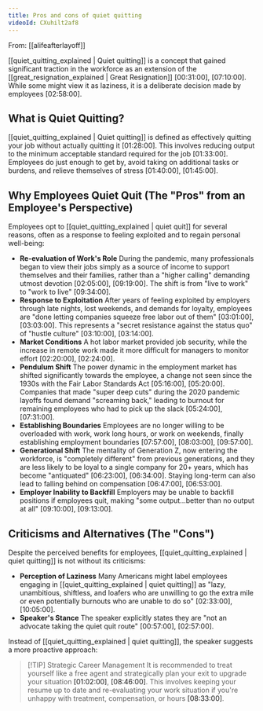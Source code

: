 ```yaml
---
title: Pros and cons of quiet quitting
videoId: CXuhilt2af8
---
```


From: [[alifeafterlayoff]] <br/> 

[[quiet_quitting_explained | Quiet quitting]] is a concept that gained significant traction in the workforce as an extension of the [[great_resignation_explained | Great Resignation]] <a class="yt-timestamp" data-t="00:31:00">[00:31:00]</a>, <a class="yt-timestamp" data-t="07:10:00">[07:10:00]</a>. While some might view it as laziness, it is a deliberate decision made by employees <a class="yt-timestamp" data-t="02:58:00">[02:58:00]</a>.

## What is Quiet Quitting?

[[quiet_quitting_explained | Quiet quitting]] is defined as effectively quitting your job without actually quitting it <a class="yt-timestamp" data-t="01:28:00">[01:28:00]</a>. This involves reducing output to the minimum acceptable standard required for the job <a class="yt-timestamp" data-t="01:33:00">[01:33:00]</a>. Employees do just enough to get by, avoid taking on additional tasks or burdens, and relieve themselves of stress <a class="yt-timestamp" data-t="01:40:00">[01:40:00]</a>, <a class="yt-timestamp" data-t="01:45:00">[01:45:00]</a>.

## Why Employees Quiet Quit (The "Pros" from an Employee's Perspective)

Employees opt to [[quiet_quitting_explained | quiet quit]] for several reasons, often as a response to feeling exploited and to regain personal well-being:

*   **Re-evaluation of Work's Role** During the pandemic, many professionals began to view their jobs simply as a source of income to support themselves and their families, rather than a "higher calling" demanding utmost devotion <a class="yt-timestamp" data-t="02:05:00">[02:05:00]</a>, <a class="yt-timestamp" data-t="09:19:00">[09:19:00]</a>. The shift is from "live to work" to "work to live" <a class="yt-timestamp" data-t="09:34:00">[09:34:00]</a>.
*   **Response to Exploitation** After years of feeling exploited by employers through late nights, lost weekends, and demands for loyalty, employees are "done letting companies squeeze free labor out of them" <a class="yt-timestamp" data-t="03:01:00">[03:01:00]</a>, <a class="yt-timestamp" data-t="03:03:00">[03:03:00]</a>. This represents a "secret resistance against the status quo" of "hustle culture" <a class="yt-timestamp" data-t="03:10:00">[03:10:00]</a>, <a class="yt-timestamp" data-t="03:14:00">[03:14:00]</a>.
*   **Market Conditions** A hot labor market provided job security, while the increase in remote work made it more difficult for managers to monitor effort <a class="yt-timestamp" data-t="02:20:00">[02:20:00]</a>, <a class="yt-timestamp" data-t="02:24:00">[02:24:00]</a>.
*   **Pendulum Shift** The power dynamic in the employment market has shifted significantly towards the employee, a change not seen since the 1930s with the Fair Labor Standards Act <a class="yt-timestamp" data-t="05:16:00">[05:16:00]</a>, <a class="yt-timestamp" data-t="05:20:00">[05:20:00]</a>. Companies that made "super deep cuts" during the 2020 pandemic layoffs found demand "screaming back," leading to burnout for remaining employees who had to pick up the slack <a class="yt-timestamp" data-t="05:24:00">[05:24:00]</a>, <a class="yt-timestamp" data-t="07:31:00">[07:31:00]</a>.
*   **Establishing Boundaries** Employees are no longer willing to be overloaded with work, work long hours, or work on weekends, finally establishing employment boundaries <a class="yt-timestamp" data-t="07:57:00">[07:57:00]</a>, <a class="yt-timestamp" data-t="08:03:00">[08:03:00]</a>, <a class="yt-timestamp" data-t="09:57:00">[09:57:00]</a>.
*   **Generational Shift** The mentality of Generation Z, now entering the workforce, is "completely different" from previous generations, and they are less likely to be loyal to a single company for 20+ years, which has become "antiquated" <a class="yt-timestamp" data-t="06:23:00">[06:23:00]</a>, <a class="yt-timestamp" data-t="06:34:00">[06:34:00]</a>. Staying long-term can also lead to falling behind on compensation <a class="yt-timestamp" data-t="06:47:00">[06:47:00]</a>, <a class="yt-timestamp" data-t="06:53:00">[06:53:00]</a>.
*   **Employer Inability to Backfill** Employers may be unable to backfill positions if employees quit, making "some output...better than no output at all" <a class="yt-timestamp" data-t="09:10:00">[09:10:00]</a>, <a class="yt-timestamp" data-t="09:13:00">[09:13:00]</a>.

## Criticisms and Alternatives (The "Cons")

Despite the perceived benefits for employees, [[quiet_quitting_explained | quiet quitting]] is not without its criticisms:

*   **Perception of Laziness** Many Americans might label employees engaging in [[quiet_quitting_explained | quiet quitting]] as "lazy, unambitious, shiftless, and loafers who are unwilling to go the extra mile or even potentially burnouts who are unable to do so" <a class="yt-timestamp" data-t="02:33:00">[02:33:00]</a>, <a class="yt-timestamp" data-t="10:05:00">[10:05:00]</a>.
*   **Speaker's Stance** The speaker explicitly states they are "not an advocate taking the quiet quit route" <a class="yt-timestamp" data-t="00:57:00">[00:57:00]</a>, <a class="yt-timestamp" data-t="02:57:00">[02:57:00]</a>.

Instead of [[quiet_quitting_explained | quiet quitting]], the speaker suggests a more proactive approach:
> [!TIP] Strategic Career Management
> It is recommended to treat yourself like a free agent and strategically plan your exit to upgrade your situation <a class="yt-timestamp" data-t="01:02:00">[01:02:00]</a>, <a class="yt-timestamp" data-t="08:46:00">[08:46:00]</a>. This involves keeping your resume up to date and re-evaluating your work situation if you're unhappy with treatment, compensation, or hours <a class="yt-timestamp" data-t="08:33:00">[08:33:00]</a>.